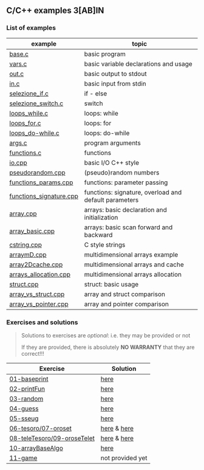 ## C/C++ examples 3[AB]IN
### List of examples
| example                                                     | topic                                                 |
| ----------------------------------------------------------- | ----------------------------------------------------- |
| [base.c](examples/base.c)                                   | basic program                                         |
| [vars.c](examples/vars.c)                                   | basic variable declarations and usage                 |
| [out.c](examples/out.c)                                     | basic output to stdout                                |
| [in.c](examples/in.c)                                       | basic input from stdin                                |
| [selezione_if.c](examples/selezione_if.c)                   | if - else                                             |
| [selezione_switch.c](examples/selezione_switch.c)           | switch                                                |
| [loops_while.c](examples/loops_while.c)                     | loops: while                                          |
| [loops_for.c](examples/loops_for.c)                         | loops: for                                            |
| [loops_do-while.c](examples/loops_do-while.c)               | loops: do-while                                       |
| [args.c](examples/args.c)                                   | program arguments                                     |
| [functions.c](examples/functions.c)                         | functions                                             |
| [io.cpp](examples/io.cpp)                                   | basic I/O C++ style                                   |
| [pseudorandom.cpp](examples/pseudorandom.cpp)               | (pseudo)random numbers                                |
| [functions_params.cpp](examples/functions_params.cpp)       | functions: parameter passing                          |
| [functions_signature.cpp](examples/functions_signature.cpp) | functions: signature, overload and default parameters |
| [array.cpp](examples/array.cpp)                             | arrays: basic declaration and initialization          |
| [array_basic.cpp](examples/array_basic.cpp)                 | arrays: basic scan forward and backward               |
| [cstring.cpp](examples/cstring.cpp)                         | C style strings                                       |
| [arraymD.cpp](examples/arraymD.cpp)                         | multidimensional arrays example                       |
| [array2Dcache.cpp](examples/array2Dcache.cpp)               | multidimensional arrays and cache                     |
| [arrays_allocation.cpp](examples/arrays_allocation.cpp)     | multidimensional arrays allocation                    |
| [struct.cpp](examples/struct.cpp)                           | struct: basic usage                                   |
| [array_vs_struct.cpp](examples/array_vs_struct.cpp)         | array and struct comparison                           |
| [array_vs_pointer.cpp](examples/array_vs_pointer.cpp)       | array and pointer comparison                          |

### Exercises and solutions
> Solutions to exercises are *optional*: i.e. they may be provided or not
>
> If they are provided, there is absolutely **NO WARRANTY** that they are correct!!!

| Exercise                                       | Solution                                                            |
| ---------------------------------------------- | ------------------------------------------------------------------- |
| [01-baseprint](exercises/01.md)                | [here](solutions/baseprintull.c)                                    |
| [02-printFun](exercises/02.md)                 | [here](solutions/baseprintfun.c)                                    |
| [03-random](exercises/03.md)                   | [here](solutions/random.cpp)                                        |
| [04-guess](exercises/04.md)                    | [here](solutions/guess.cpp)                                         |
| [05-sseug](exercises/05.md)                    | [here](solutions/sseug.cpp)                                         |
| [06-tesoro/07-oroset](exercises/06.md)         | [here](solutions/tesoro.cpp) & [here](solutions/oroset.cpp)         |
| [08-teleTesoro/09-oroseTelet](exercises/08.md) | [here](solutions/teleTesoro.cpp) & [here](solutions/oroseTelet.cpp) |
| [10-arrayBaseAlgo](exercises/10.md)            | [here](solutions/arrayBaseAlgo.cpp)                                 |
| [11-game](exercises/11.md)                     | not provided yet                                                    |

